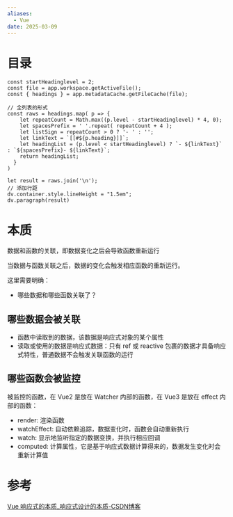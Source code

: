 ```yaml
---
aliases:
  - Vue
date: 2025-03-09
---
```



# 目录

```dataviewjs
const startHeadinglevel = 2;
const file = app.workspace.getActiveFile();
const { headings } = app.metadataCache.getFileCache(file);

// 全列表的形式
const raws = headings.map( p => {
    let repeatCount = Math.max((p.level - startHeadinglevel) * 4, 0);
    let spacesPrefix = ' '.repeat( repeatCount + 4 );
    let listSign = repeatCount > 0 ? '- ' : '';
    let linkText = `[[#${p.heading}]]`;
    let headingList = (p.level < startHeadinglevel) ? `- ${linkText}` : `${spacesPrefix}- ${linkText}`;
    return headingList;
  }
)

let result = raws.join('\n');
// 添加行距
dv.container.style.lineHeight = "1.5em";
dv.paragraph(result)
```

# 本质

数据和函数的关联，即数据变化之后会导致函数重新运行

当数据与函数关联之后，数据的变化会触发相应函数的重新运行。

这里需要明确：

- 哪些数据和哪些函数关联了？

## 哪些数据会被关联

- 函数中读取到的数据，该数据是响应式对象的某个属性
- 读取或使用的数据是响应式数据：只有 ref 或 reactive 包裹的数据才具备响应式特性，普通数据不会触发关联函数的运行

## 哪些函数会被监控

被监控的函数，在 Vue2 是放在 Watcher 内部的函数，在 Vue3 是放在 effect 内部的函数：

- render: 渲染函数
- watchEffect: 自动依赖追踪，数据变化时，函数会自动重新执行
- watch: 显示地监听指定的数据变换，并执行相应回调
- computed: 计算属性，它是基于响应式数据计算得来的，数据发生变化时会重新计算值

# 参考

[Vue 响应式的本质_响应式设计的本质-CSDN博客](https://blog.csdn.net/weixin_52648900/article/details/142790846)